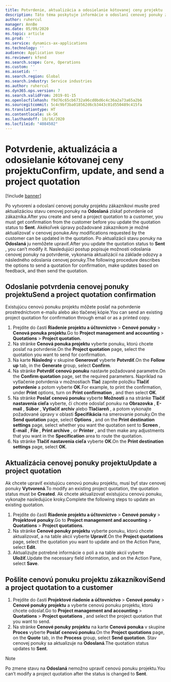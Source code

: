 ```yaml
---
title: Potvrdenie, aktualizácia a odosielanie kótovanej ceny projektu
description: Táto téma poskytuje informácie o odoslaní cenovej ponuky zákazníkovi na potvrdenie, úpravách založených na odozve a opätovnom odoslaní cenovom ponuky.
author: ruhercul
manager: AnnBe
ms.date: 05/09/2020
ms.topic: article
ms.prod: ''
ms.service: dynamics-ax-applications
ms.technology: ''
audience: Application User
ms.reviewer: kfend
ms.search.scope: Core, Operations
ms.custom: ''
ms.assetid: ''
ms.search.region: Global
ms.search.industry: Service industries
ms.author: ruhercul
ms.dyn365.ops.version: 7
ms.search.validFrom: 2019-01-15
ms.openlocfilehash: f9d76c65cb6732a96cd0bd6c4c36a2a73a65a2b6
ms.sourcegitcommit: 5c4c9bf3ba018562d6cb3443c01d550489c415fa
ms.translationtype: HT
ms.contentlocale: sk-SK
ms.lasthandoff: 10/16/2020
ms.locfileid: "4084502"
---
```

# <a name="confirm-update-and-send-a-project-quotation"></a><span data-ttu-id="d8999-103">Potvrdenie, aktualizácia a odosielanie kótovanej ceny projektu</span><span class="sxs-lookup"><span data-stu-id="d8999-103">Confirm, update, and send a project quotation</span></span>

[!include [banner](../includes/banner.md)]

<span data-ttu-id="d8999-104">Po vytvorení a odoslaní cenovej ponuky projektu zákazníkovi musíte pred aktualizáciou stavu cenovej ponuky na **Odoslaná** získať potvrdenie od zákazníka.</span><span class="sxs-lookup"><span data-stu-id="d8999-104">After you create and send a project quotation to a customer, you must get confirmation from the customer before you update the quotation status to **Sent**.</span></span> <span data-ttu-id="d8999-105">Akékoľvek úpravy požadované zákazníkom je možné aktualizovať v cenovej ponuke.</span><span class="sxs-lookup"><span data-stu-id="d8999-105">Any modifications requested by the customer can be updated in the quotation.</span></span> <span data-ttu-id="d8999-106">Po aktualizácii stavu ponuky na **Odoslaná** ju nemôžete upraviť.</span><span class="sxs-lookup"><span data-stu-id="d8999-106">After you update the quotation status to **Sent** , you can’t modify it.</span></span> <span data-ttu-id="d8999-107">Nasledujúci postup popisuje možnosti odoslania cenovej ponuky na potvrdenie, vykonania aktualizácií na základe odozvy a následného odoslania cenovej ponuky.</span><span class="sxs-lookup"><span data-stu-id="d8999-107">The following procedure describes the options to send a quotation for confirmation, make updates based on feedback, and then send the quotation.</span></span>

## <a name="send-a-project-quotation-confirmation"></a><span data-ttu-id="d8999-108">Odoslanie potvrdenia cenovej ponuky projektu</span><span class="sxs-lookup"><span data-stu-id="d8999-108">Send a project quotation confirmation</span></span>  

<span data-ttu-id="d8999-109">Existujúcu cenovú ponuku projektu môžete poslať na potvrdenie prostredníctvom e-mailu alebo ako tlačenej kópie.</span><span class="sxs-lookup"><span data-stu-id="d8999-109">You can send an existing project quotation for confirmation through email or as a printed copy.</span></span> 

1. <span data-ttu-id="d8999-110">Prejdite do časti **Riadenie projektu a účtovníctvo** > **Cenové ponuky** > **Cenová ponuka projektu**.</span><span class="sxs-lookup"><span data-stu-id="d8999-110">Go to **Project management and accounting** > **Quotations** > **Project quotation.**</span></span> 
2. <span data-ttu-id="d8999-111">Na stránke **Cenová ponuka projektu** vyberte ponuku, ktorú chcete poslať na potvrdenie.</span><span class="sxs-lookup"><span data-stu-id="d8999-111">On the **Project quotation** page, select the quotation you want to send for confirmation.</span></span> 
3. <span data-ttu-id="d8999-112">Na karte **Následný** v skupine **Generovať** vyberte **Potvrdiť**.</span><span class="sxs-lookup"><span data-stu-id="d8999-112">On the **Follow up** tab, in the **Generate** group, select **Confirm**.</span></span> 
4. <span data-ttu-id="d8999-113">Na stránke **Potvrdiť cenovú ponuku** nastavte požadované parametre.</span><span class="sxs-lookup"><span data-stu-id="d8999-113">On the **Confirm quotation** page, set the required parameters.</span></span> <span data-ttu-id="d8999-114">Napríklad na vytlačenie potvrdenia v možnostiach **Tlač** zapnite položku **Tlačiť potvrdenie** a potom vyberte **OK**.</span><span class="sxs-lookup"><span data-stu-id="d8999-114">For example, to print the confirmation, under **Print** options, turn on **Print confirmation** , and then select **OK**.</span></span>
5. <span data-ttu-id="d8999-115">Na stránke **Poslať cenovú ponuku** vyberte **Možnosti** a na stránke **Tlačiť nastavenia cieľa** vyberte, či chcete odoslať ponuku na **Obrazovka** , **E-mail** , **Súbor** , **Vytlačiť archív** alebo **Tlačiareň** , a potom vykonajte požadované úpravy v oblasti **Špecifikácia** na smerovanie ponuky.</span><span class="sxs-lookup"><span data-stu-id="d8999-115">On the **Send quotation** page, select **Options** , and on the **Print destination settings** page, select whether you want the quotation sent to **Screen** , **E-mail** , **File** , **Print archive** , or **Printer** , and then make any adjustments that you want in the **Specification** area to route the quotation.</span></span>
6. <span data-ttu-id="d8999-116">Na stránke **Tlačiť nastavenia cieľa** vyberte **OK**.</span><span class="sxs-lookup"><span data-stu-id="d8999-116">On the **Print destination settings** page, select **OK**.</span></span>  

## <a name="update-a-project-quotation"></a><span data-ttu-id="d8999-117">Aktualizácia cenovej ponuky projektu</span><span class="sxs-lookup"><span data-stu-id="d8999-117">Update a project quotation</span></span>

<span data-ttu-id="d8999-118">Ak chcete upraviť existujúcu cenovú ponuku projektu, musí byť stav cenovej ponuky **Vytvorená**.</span><span class="sxs-lookup"><span data-stu-id="d8999-118">To modify an existing project quotation, the quotation status must be **Created**.</span></span> <span data-ttu-id="d8999-119">Ak chcete aktualizovať existujúcu cenovú ponuku, vykonajte nasledujúce kroky.</span><span class="sxs-lookup"><span data-stu-id="d8999-119">Complete the following steps to update an existing quotation.</span></span> 

1. <span data-ttu-id="d8999-120">Prejdite do časti **Riadenie projektu a účtovníctvo** > **Cenové ponuky** > **Projektové ponuky**.</span><span class="sxs-lookup"><span data-stu-id="d8999-120">Go to **Project management and accounting** > **Quotations** > **Project quotations**.</span></span>
2. <span data-ttu-id="d8999-121">Na stránke **Cenové ponuky projektu** vyberte ponuku, ktorú chcete aktualizovať, a na table akcií vyberte **Upraviť**.</span><span class="sxs-lookup"><span data-stu-id="d8999-121">On the **Project quotations** page, select the quotation you want to update and on the Action Pane, select **Edit**.</span></span>
3. <span data-ttu-id="d8999-122">Aktualizujte potrebné informácie o poli a na table akcií vyberte **Uložiť**.</span><span class="sxs-lookup"><span data-stu-id="d8999-122">Update the necessary field information, and on the Action Pane, select **Save**.</span></span>  

## <a name="send-a-project-quotation-to-a-customer"></a><span data-ttu-id="d8999-123">Pošlite cenovú ponuku projektu zákazníkovi</span><span class="sxs-lookup"><span data-stu-id="d8999-123">Send a project quotation to a customer</span></span> 

1. <span data-ttu-id="d8999-124">Prejdite do časti **Projektové riadenie a účtovníctvo** > **Cenové ponuky** > **Cenové ponuky projektu** a vyberte cenovú ponuku projektu, ktorú chcete odoslať.</span><span class="sxs-lookup"><span data-stu-id="d8999-124">Go to **Project management and accounting** > **Quotations** > **Project quotations** , and select the project quotation that you want to send.</span></span>
2. <span data-ttu-id="d8999-125">Na stránke **Cenové ponuky projektu** na karte **Cenová ponuka** v skupine **Proces** vyberte **Poslať cenovú ponuku**.</span><span class="sxs-lookup"><span data-stu-id="d8999-125">On the **Project quotations** page, on the **Quote** tab, in the **Process** group, select **Send quotation**.</span></span> <span data-ttu-id="d8999-126">Stav cenovej ponuky sa aktualizuje na **Odoslaná**.</span><span class="sxs-lookup"><span data-stu-id="d8999-126">The quotation status updates to **Sent**.</span></span>

> [!NOTE]
> <span data-ttu-id="d8999-127">Po zmene stavu na **Odoslaná** nemožno upraviť cenovú ponuku projektu.</span><span class="sxs-lookup"><span data-stu-id="d8999-127">You can’t modify a project quotation after the status is changed to **Sent**.</span></span>
